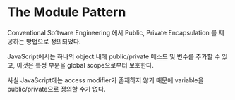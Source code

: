 # The Module Pattern
Conventional Software Engineering 에서 Public, Private Encapsulation 를 제공하는 방법으로 정의되었다. 

JavaScript에서는 하나의 object 내에 public/private 메소드 및 변수를 추가할 수 있고, 이것은 특정 부분을 global scope으로부터 보호한다. 

사실 JavaScript에는 access modifier가 존재하지 않기 때문에 variable을 public/private으로 정의할 수가 없다.



